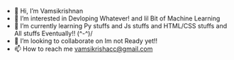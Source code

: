 - 👋 Hi, I’m Vamsikrishnan
- 👀 I’m interested in Devloping Whatever! and lil Bit of Machine Learning
- 🌱 I’m currently learning Py stuffs and Js stuffs and HTML/CSS stuffs and All stuffs Eventually!! \(^-^)/
- 💞️ I’m looking to collaborate on Im not Ready yet!!
- 📫 How to reach me vamsikrishacc@gmail.com

<!---
vamsikrish-na/vamsikrish-na is a ✨ special ✨ repository because its `README.md` (this file) appears on your GitHub profile.
You can click the Preview link to take a look at your changes.
--->
